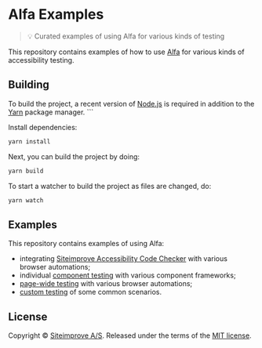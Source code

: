 # Alfa Examples

> :bulb: Curated examples of using Alfa for various kinds of testing

This repository contains examples of how to use [Alfa][] for various kinds of accessibility testing.

## Building

To build the project, a recent version of [Node.js](https://nodejs.org/en/) is required in addition to the [Yarn](https://yarnpkg.com/) package manager. ```

Install dependencies:

```sh
yarn install
```

Next, you can build the project by doing:

```sh
yarn build
```

To start a watcher to build the project as files are changed, do:

```sh
yarn watch
```

## Examples

This repository contains examples of using Alfa:

- integrating [Siteimprove Accessibility Code Checker](accessibility-code-checker) with various browser automations;
- individual [component testing](unit-testing) with various component frameworks;
- [page-wide testing](end-to-end-testing) with various browser automations;
- [custom testing](custom-testing) of some common scenarios.

## License

Copyright &copy; [Siteimprove A/S](https://siteimprove.com/). Released under the terms of the [MIT license](LICENSE.md).

[alfa]: https://github.com/Siteimprove/alfa
